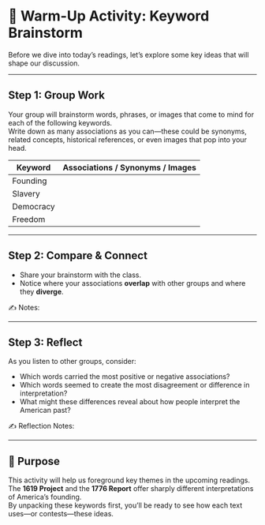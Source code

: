 # 🔑 Warm-Up Activity: Keyword Brainstorm

Before we dive into today’s readings, let’s explore some key ideas that will shape our discussion.  

---

## Step 1: Group Work
Your group will brainstorm words, phrases, or images that come to mind for each of the following keywords.  
Write down as many associations as you can—these could be synonyms, related concepts, historical references, or even images that pop into your head.  

| **Keyword**  | **Associations / Synonyms / Images** |
|--------------|---------------------------------------|
| Founding     |                                       |
| Slavery      |                                       |
| Democracy    |                                       |
| Freedom      |                                       |

---

## Step 2: Compare & Connect
- Share your brainstorm with the class.  
- Notice where your associations **overlap** with other groups and where they **diverge**.  

✍️ Notes:  

---

## Step 3: Reflect
As you listen to other groups, consider:  

- Which words carried the most positive or negative associations?  
- Which words seemed to create the most disagreement or difference in interpretation?  
- What might these differences reveal about how people interpret the American past?  

✍️ Reflection Notes:  


---

## 🎯 Purpose
This activity will help us foreground key themes in the upcoming readings.  
The **1619 Project** and the **1776 Report** offer sharply different interpretations of America’s founding.  
By unpacking these keywords first, you’ll be ready to see how each text uses—or contests—these ideas.  
